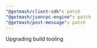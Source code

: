 ```yaml
---
"@getmash/client-sdk": patch
"@getmash/jsonrpc-engine": patch
"@getmash/post-message": patch
---
```


Upgrading build tooling
